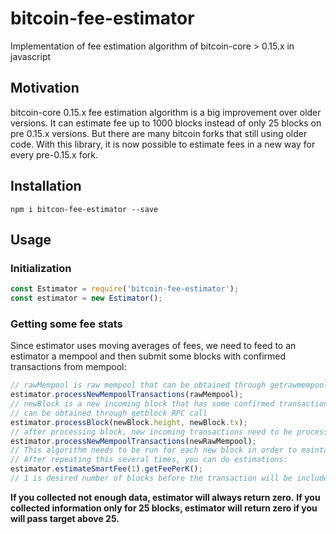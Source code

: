 # bitcoin-fee-estimator
Implementation of fee estimation algorithm of bitcoin-core > 0.15.x in javascript

## Motivation
bitcoin-core 0.15.x fee estimation algorithm is a big improvement over older versions.
It can estimate fee up to 1000 blocks instead of only 25 blocks
on pre 0.15.x versions. But there are many bitcoin forks that still using older code.
With this library, it is now possible to estimate fees in a new way for every pre-0.15.x fork.

## Installation
`npm i bitcon-fee-estimator --save`

## Usage

### Initialization
```javascript
const Estimator = require('bitcoin-fee-estimator');
const estimator = new Estimator();
```

### Getting some fee stats
Since estimator uses moving averages of fees, we need to feed to an estimator
a mempool and then submit some blocks with confirmed transactions from mempool:
```javascript
// rawMempool is raw mempool that can be obtained through getrawmempool RPC call to bitcoin node
estimator.processNewMempoolTransactions(rawMempool);
// newBlock is a new incoming block that has some confirmed transactions from mempool.
// can be obtained through getblock RPC call
estimator.processBlock(newBlock.height, newBlock.tx);
// after processing block, new incoming transactions need to be processed:
estimator.processNewMempoolTransactions(newRawMempool);
// This algorithm needs to be run for each new block in order to maintain up to date bitcoin fee statistics.
// After repeating this several times, you can do estimations:
estimator.estimateSmartFee(1).getFeePerK();
// 1 is desired number of blocks before the transaction will be included in the block.
```
**If you collected not enough data, estimator will always return zero.**
**If you collected information only for 25 blocks, estimator will return zero if you will pass target above 25.**